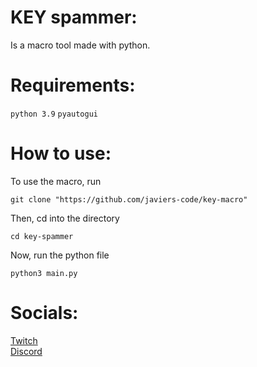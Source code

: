 # KEY spammer:
Is a macro tool made with python.
# Requirements:
  `python 3.9`
  `pyautogui`
# How to use:
  To use the macro, run
  ```
  git clone "https://github.com/javiers-code/key-macro"
  ```
  Then, cd into the directory
  ```
  cd key-spammer
  ```
  Now, run the python file
  ```
  python3 main.py
  ```
# Socials:
  [Twitch][twitch]\
  [Discord][discord]

[discord]: https://discord.gg/24CDPUFgSE
[twitch]: https://www.twitch.tv/javiers_code
